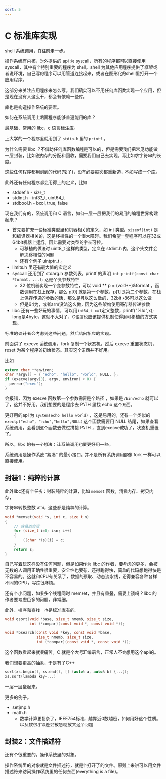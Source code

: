 ```yaml
---
sort: 5
---
```

# C 标准库实现

shell 系统调用，在往前走一步。

操作系统有内核，对外提供的 api 为 syscall，所有的程序都可以直接使用 syscall，其中有个特别重要的程序为 shell。shell 为其他应用程序提供了框架或者说环境，自己写的程序可以用管道连接起来，或者在图形化的shell里打开一个应用程序。

这部分来关注应用程序来怎么写。我们确实可以不用任何库函数实现一个应用，但是现在没有人这么干，都会有依赖一些库。

库也是构造操作系统的要素。

如何在系统调用上垢面程序能够普遍能用的库？

最基础、常用的 libc，c 语言标注库。

上大学的一个程序里就用到了 `stdio.h` 里的 `printf` 。

为什么需要 libc ？不借助任何库函数编程是可以的，但是需要我们把常见功能做一层封装，比如说内存的分配和回收，需要我们自己去实现，再比如求字符串的长度。

这些任何程序都用到到的代码(轮子)，没有必要每次都重新造，不如写成一个库。

此外还有任何程序都会用得上的定义，比如
- stddef.h - size_t
- stdint.h - int32_t, uint64_t
- stdbool.h - bool, true, false

现在我们有的，系统调用和 C 语言，如何一层一层把我们的易用的编程世界构建起来？
- 首先要扩充一些标准类型里和机器相关的定义，如 int 类型，`sizeof(int)` 是和编译器相关的，这是移植性的一个很大障碍。我们希望一套程序可以在32或64bit机器上运行。因此需要对类型的字长可控。
  - 可移植的做法时 uint8_t 这样的类型，定义在 stdint.h 内，这个头文件会解决移植性的问题
  - 还有个例子 uintptr_t 。
- limits.h 里还有最大值的宏定义
- syscall 还用到了 stdarg.h 参数列表。printf 的声明 `int printf(const char *format, ...);` 这是个变参数特性
  - 32 位机器实现一个变参数特性，可以 void ** p = (void**)&format ，函数调用在栈上保存，那么 p[0] 就是第一个参数，p[1] 是第二个参数，在栈上保存传递的参数的话，那么是可以这么做的，32bit x86可以这么做
  - 但是64为，或者arm没法这么做，因为这些架构使用寄存器传递参数
- libc 还有一些好玩的事情，可以用`int64_t x=1`定义整数，printf("%ld",x); long是4byte，这就不太对了，C语言也应该提供机制使得用可移植的方式实现。

标准的设计者会考虑到这些问题，然后给出相应的实现。


前面讲了 execve 系统调用，fork 复制一个状态机，然后 execve 重置状态机，reset 为某个程序的初始状态。其实这个东西并不好用。

比如

```c
extern char **environ;
char *argv[] = { "echo", "hello", "world", NULL, };
if (execve(argv[0], argv, environ) < 0) {
  perror("exec");
}
```

会报错，因为 execve 函数第一个参数需要是个路径 ，如果是 `/bin/echo` 就可以了，这并不好用。我们想要的是程序去 PATH 里找 echo 这个东西。

更好用的api 为 `system(echo hello world)` ，这是易用的，还有一个类似的 `execlp("echo", "echo","hello",NULL)` 这个函数需要用 NULL 结尾，如果查看系统调用，会看到这个函数去做过拼接 PATH ，直到execve成功了，状态机重置了。

所以，libc 的有一个想法：让系统调用也要更好用一些。

系统调用是操作系统 “紧凑” 的最小接口。并不是所有系统调用都像 fork 一样可以直接使用。

## 封装1：纯粹的计算

此外libc还有个任务：封装纯粹的计算，比如 `memset` 函数，清零内存、拷贝内存，

字符串转换整数 atoi，这些都是纯粹的计算。

```c
void *memset(void *s, int c, size_t n)
{
    // 容易的实现
    for (size_t i=0; i<n; i++)
    {
        ((char *)s)[i] = c;
    }
    return s;
}
```

自己写着玩这样没有任何问题，但是如果作为 libc 的作者，要考虑的更多，会被无数的人调用正确性很重要，安全性也要有，还得跑得快，简单的代码想跑得快是不容易的。这就和CPU有关系了，数据的预取、动态流水线，还得兼容各种各样不同的CPU，写库很麻烦。

还有个小问题，如果多个线程同时 memset，并且有重叠，需要上锁吗？libc 的作者要考虑巨多的问题，非常细。

此外，排序和查找，也是标准库有的。

```c
void qsort(void *base, size_t nmemb, size_t size,
           int (*compar)(const void *, const void *));

void *bsearch(const void *key, const void *base,
              size_t nmemb, size_t size,
              int (*compar)(const void *, const void *));
```

这个函数看起来就很痛苦。C 就是个大号汇编语言，正常人不会想用这个api的。

我们想要更高的抽象，于是有了C++
```c
sort(xs.begin(), xs.end(), [] (auto& a, auto& b) {...});
xs.sort(lambda key=...)
```

一层一层垒起来。

更多的例子。
- setjmp.h 
- math.h
  - 数学计算更复杂了，IEEE754标准，越靠近0数越密，如何用好这个性质。以及数很小误差会被急剧放大这个问题


## 封装2：文件描述符

还有个很重要的，操作系统里的对象。

操作系统里的对象就是文件描述符，就是个打开了的文件。原则上来讲可以用文件描述符来访问操作i系统里的任何东西(everything is a file)。



